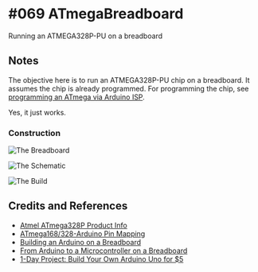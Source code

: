 # #069 ATmegaBreadboard

Running an ATMEGA328P-PU on a breadboard


## Notes

The objective here is to run an ATMEGA328P-PU chip on a breadboard. It assumes the chip is already programmed.
For programming the chip, see [programming an ATmega via Arduino ISP](../ATmegaViaArduinoISP).

Yes, it just works.

### Construction

![The Breadboard](./assets/ATmegaBreadboard_bb.jpg?raw=true)

![The Schematic](./assets/ATmegaBreadboard_schematic.jpg?raw=true)

![The Build](./assets/ATmegaBreadboard_build.jpg?raw=true)

## Credits and References
* [Atmel ATmega328P Product Info](http://www.atmel.com/devices/ATMEGA328P.aspx)
* [ATmega168/328-Arduino Pin Mapping](http://www.arduino.cc/en/Hacking/PinMapping168)
* [Building an Arduino on a Breadboard](http://www.arduino.cc/en/Main/Standalone)
* [From Arduino to a Microcontroller on a Breadboard](http://www.arduino.cc/en/Tutorial/ArduinoToBreadboard)
* [1-Day Project: Build Your Own Arduino Uno for $5](https://www.youtube.com/watch?v=sNIMCdVOHOM)
